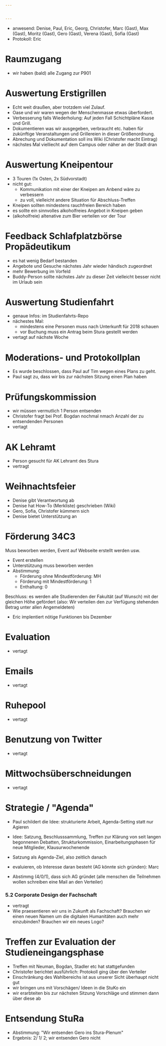 ```yaml
---


---
```


* anwesend: Denise, Paul, Eric, Georg, Christofer, Marc (Gast), Max (Gast), Moritz (Gast), Gero (Gast), Verena (Gast), Sofia (Gast)
* Protokoll: Eric


# Raumzugang
* wir haben (bald) alle Zugang zur P901

# Auswertung Erstigrillen 
 * Echt weit draußen, aber trotzdem viel Zulauf.
 * Oase und wir waren wegen der Menschenmasse etwas überfordert. 
 * Verbesserung falls Wiederholung: Auf jeden Fall Schichtpläne Kasse und Grill.
 * Dokumentieren was wir ausgegeben, verbraucht etc. haben für zukünftige Veranstaltungen und Grillereien in dieser Größenordnung.
 * Abrechung und Dokumentation soll ins Wiki (Christofer macht Eintrag)
 * nächstes Mal vielliecht auf dem Campus oder näher an der Stadt dran

# Auswertung Kneipentour
* 3 Touren (1x Osten, 2x Südvorstadt)
* nicht gut:
  * Kommunikation mit einer der Kneipen am Anbend wäre zu verbessern
  * zu voll, vielleicht andere Situation für Abschluss-Treffen
* Kneipen sollten mindestens rauchfreien Bereich haben
* es sollte ein sinnvolles alkoholfreies Angebot in Kneipen geben
* (alkoholfreie) altenative zum Bier verteilen vor der Tour

# Feedback Schlafplatzbörse Propädeutikum
* es hat wenig Bedarf bestanden
* Angebote und Gesuche nächstes Jahr wieder händisch zugeordnet
* mehr Bewerbung im Vorfeld
* Buddy-Person sollte nächstes Jahr zu dieser Zeit vielleicht besser nicht im Urlaub sein

# Auswertung Studienfahrt
* genaue Infos: im Studienfahrts-Repo
* nächestes Mal:
  * mindestens eine Personen muss nach Unterkunft für 2018 schauen
  * vor Buchung muss ein Antrag beim Stura gestellt werden
* vertagt auf nächste Woche

# Moderations- und Protokollplan
* Es wurde beschlossen, dass Paul auf Tim wegen eines Plans zu geht.
* Paul sagt zu, dass wir bis zur nächsten Sitzung einen Plan haben

# Prüfungskommission
* wir müssen vermutlich 1 Person entsenden
* Christofer fragt bei Prof. Bogdan nochmal nmach Anzahl der zu entsendenden Personen
* vertagt

# AK Lehramt
* Person gesucht für AK Lehramt des Stura
* vertragt

# Weihnachtsfeier
* Denise gibt Verantwortung ab
* Denise hat How-To (Merkliste) geschrieben (Wiki)
* Gero, Sofia, Christofer kümmern sich
* Denise bietet Unterstützung an

# Förderung 34C3
Muss beworben werden, Event auf Webseite erstellt werden usw.
* Event erstellen
* Unterstützung muss beworben werden
* Abstimmung:
  * Förderung ohne Mindestförderung: MH
  * Förderung mit Mindestförderung: 1
  * Enthaltung: 0
  
Beschluss: es werden alle Studierenden der Fakultät (auf Wunsch) mit der gleichen Höhe gefördert (also: Wir verteilen den zur Verfügung stehenden Betrag unter allen Angemeldeten)
* Eric implentiert nötige Funktionen bis Dezember

# Evaluation
* vertagt

# Emails
* vertagt

# Ruhepool
* vertagt

# Benutzung von Twitter
* vertagt

# Mittwochsüberschneidungen
* vertagt


# Strategie / "Agenda"
* Paul schildert die Idee: strukturierte Arbeit, Agenda-Setting statt nur Agieren
* Idee: Satzung, Beschlusssammlung, Treffen zur Klärung von seit langen begonnenen Debatten, Strukturkommission, Einarbeitungsphasen für neue Mitglieder, Klausurwochenende
* Satzung als Agenda-Ziel, also zeitlich danach
* evaluieren, ob Interesse daran besteht (AG könnte sich gründen): Marc

* Abstimmg (4/0/1), dass sich AG gründet (alle menschen die Teilnehmen wollen schreiben eine Mail an den Verteiler)
 
### 5.2 Corporate Design der Fachschaft
* vertragt
 * Wie praesentieren wir uns in Zukunft als Fachschaft? Brauchen wir einen neuen Namen um die digitalen Humanitäten auch mehr einzubinden? Brauchen wir ein neues Logo? 

# Treffen zur Evaluation der Studieneingangsphase

* Treffen mit Neuman, Bogdan, Stadler etc hat stattgefunden
* Christofer berichtet ausführlich: Protokoll ging über den Verteiler
* Einschränkung des Wahlbereichs ist aus unserer Sicht überhaupt nicht gut
* wir bringen uns mit Vorschägen/ Ideen in die StuKo ein
* wir erarbteiten bis zur nächsten Sitzung Vorschläge und stimmen dann über diese ab

# Entsendung StuRa

* Abstimmung: "Wir entsenden Gero ins Stura-Plenum"
* Ergebnis: 2/ 1/ 2; wir entsenden Gero nicht

